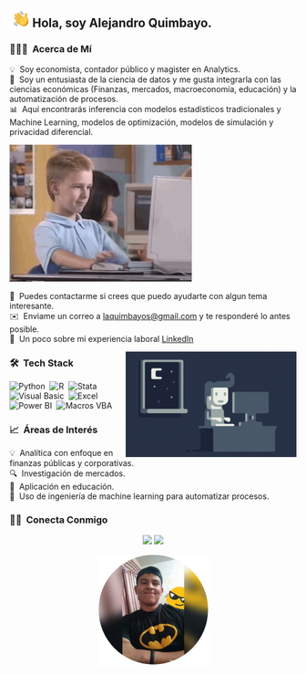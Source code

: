 
<img alt="Night Coding" src="https://raw.githubusercontent.com/AVS1508/AVS1508/master/assets/Hand%20Wave.gif" width='40' align="left"/><h2>Hola, soy Alejandro Quimbayo.</h2>


### 👨🏻‍💻 &nbsp;Acerca de Mí

💡 &nbsp;Soy economista, contador público y magister en Analytics.\
💼 &nbsp;Soy un entusiasta de la ciencia de datos y me gusta integrarla con las ciencias económicas (Finanzas, mercados, macroeconomía, educación) y la automatización de procesos.\
📊 &nbsp;Aquí encontrarás inferencia con modelos estadísticos tradicionales y Machine Learning, modelos de optimización, modelos de simulación y privacidad diferencial.

![Luis Alejandro Quimbayo Suarez Banner](https://github.com/laquimbayos/laquimbayos/blob/main/3Wby.gif)


💬 &nbsp;Puedes contactarme si crees que puedo ayudarte con algun tema interesante.\
✉️ &nbsp;Enviame un correo a laquimbayos@gmail.com y te responderé lo antes posible.\
📄 &nbsp;Un poco sobre mi experiencia laboral [LinkedIn](https://www.linkedin.com/in/luis-alejandro-quimbayo-suarez-89612a160/) 

<img alt="Night Coding" src="https://raw.githubusercontent.com/AVS1508/AVS1508/master/assets/Night-Coding.gif" align="right"/>

### 🛠 &nbsp;Tech Stack

![Python](https://img.shields.io/badge/-Python-05122A?style=flat&logo=python)&nbsp;
![R](https://img.shields.io/badge/-R-05122A?style=flat&logo=R&logoColor=276DC3)&nbsp;
![Stata](https://img.shields.io/badge/-Stata-05122A?style=flat&logo=stata)&nbsp;
![Visual Basic](https://img.shields.io/badge/-Visual%20Basic-05122A?style=flat&logo=visual-studio&logoColor=5C2D91)&nbsp;
![Excel](https://img.shields.io/badge/-Excel-05122A?style=flat&logo=microsoft-excel)&nbsp;
![Power BI](https://img.shields.io/badge/-Power%20BI-05122A?style=flat&logo=power-bi)&nbsp;
![Macros VBA](https://img.shields.io/badge/-Macros%20VBA-05122A?style=flat&logo=visual-studio)&nbsp;



### 📈 &nbsp;Áreas de Interés

💡 &nbsp;Analítica con enfoque en finanzas públicas y corporativas.\
🔍 &nbsp;Investigación de mercados.\
🏫 &nbsp;Aplicación en educación.\
🤖 &nbsp;Uso de ingeniería de machine learning para automatizar procesos.

### 🤝🏻 &nbsp;Conecta Conmigo

<p align="center">
<a href="https://www.linkedin.com/in/luis-alejandro-quimbayo-suarez-89612a160/"><img src="https://img.shields.io/badge/-LinkedIn-0077B5?style=flat&logo=Linkedin&logoColor=white"/></a>
<a href="mailto:laquimbayos@gmail.com"><img src="https://img.shields.io/badge/-Email-D14836?style=flat&logo=Gmail&logoColor=white"/></a>
</p>

<p align="center">
  <img src="https://github.com/laquimbayos/laquimbayos/blob/main/batman.png" alt="Batman">
</p>
